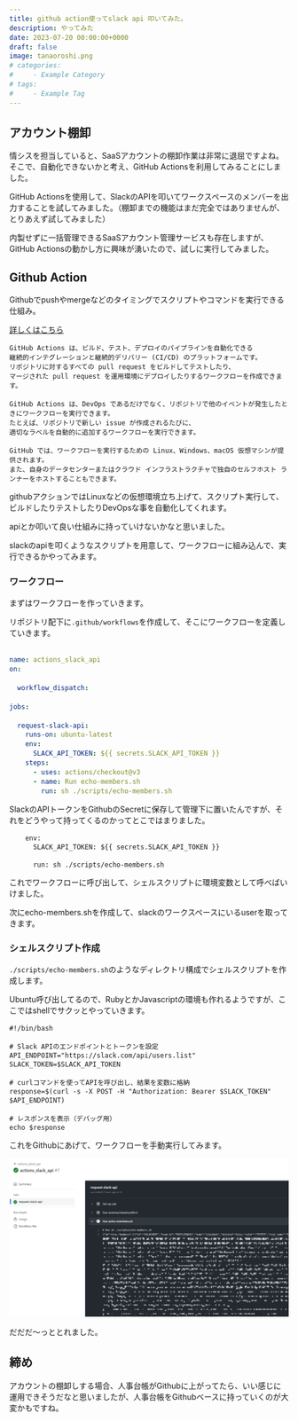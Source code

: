 ```yaml
---
title: github action使ってslack api 叩いてみた。
description: やってみた
date: 2023-07-20 00:00:00+0000
draft: false
image: tanaoroshi.png
# categories:
#     - Example Category
# tags:
#     - Example Tag
---
```



## アカウント棚卸

情シスを担当していると、SaaSアカウントの棚卸作業は非常に退屈ですよね。そこで、自動化できないかと考え、GitHub Actionsを利用してみることにしました。

GitHub Actionsを使用して、SlackのAPIを叩いてワークスペースのメンバーを出力することを試してみました。（棚卸までの機能はまだ完全ではありませんが、とりあえず試してみました）

内製せずに一括管理できるSaaSアカウント管理サービスも存在しますが、GitHub Actionsの動かし方に興味が湧いたので、試しに実行してみました。


## Github Action

Githubでpushやmergeなどのタイミングでスクリプトやコマンドを実行できる仕組み。

[詳しくはこちら](https://docs.github.com/ja/actions/learn-github-actions/understanding-github-actions?learn=getting_started&learnProduct=actions)

```
GitHub Actions は、ビルド、テスト、デプロイのパイプラインを自動化できる
継続的インテグレーションと継続的デリバリー (CI/CD) のプラットフォームです。
リポジトリに対するすべての pull request をビルドしてテストしたり、
マージされた pull request を運用環境にデプロイしたりするワークフローを作成できます。

GitHub Actions は、DevOps であるだけでなく、リポジトリで他のイベントが発生したときにワークフローを実行できます。
たとえば、リポジトリで新しい issue が作成されるたびに、
適切なラベルを自動的に追加するワークフローを実行できます。

GitHub では、ワークフローを実行するための Linux、Windows、macOS 仮想マシンが提供されます。
また、自身のデータセンターまたはクラウド インフラストラクチャで独自のセルフホスト ランナーをホストすることもできます。
```

githubアクションではLinuxなどの仮想環境立ち上げて、スクリプト実行して、ビルドしたりテストしたりDevOpsな事を自動化してくれます。

apiとか叩いて良い仕組みに持っていけないかなと思いました。

slackのapiを叩くようなスクリプトを用意して、ワークフローに組み込んで、実行できるかやってみます。

### ワークフロー

まずはワークフローを作っていきます。

リポジトリ配下に`.github/workflows`を作成して、そこにワークフローを定義していきます。

```yaml

name: actions_slack_api
on: 

  workflow_dispatch:

jobs:

  request-slack-api:
    runs-on: ubuntu-latest
    env: 
      SLACK_API_TOKEN: ${{ secrets.SLACK_API_TOKEN }}
    steps:
      - uses: actions/checkout@v3
      - name: Run echo-members.sh
        run: sh ./scripts/echo-members.sh

```

SlackのAPIトークンをGithubのSecretに保存して管理下に置いたんですが、それをどうやって持ってくるのかってとこではまりました。

```
    env: 
      SLACK_API_TOKEN: ${{ secrets.SLACK_API_TOKEN }}

      run: sh ./scripts/echo-members.sh

```
これでワークフローに呼び出して、シェルスクリプトに環境変数として呼べばいけました。

次にecho-members.shを作成して、slackのワークスペースにいるuserを取ってきます。


### シェルスクリプト作成


`./scripts/echo-members.sh`のようなディレクトリ構成でシェルスクリプトを作成します。

Ubuntu呼び出してるので、RubyとかJavascriptの環境も作れるようですが、ここではshellでサクッとやっていきます。

```shell
#!/bin/bash

# Slack APIのエンドポイントとトークンを設定
API_ENDPOINT="https://slack.com/api/users.list"
SLACK_TOKEN=$SLACK_API_TOKEN

# curlコマンドを使ってAPIを呼び出し、結果を変数に格納
response=$(curl -s -X POST -H "Authorization: Bearer $SLACK_TOKEN" $API_ENDPOINT)

# レスポンスを表示（デバッグ用）
echo $response
```

これをGithubにあげて、ワークフローを手動実行してみます。


![response.png](response.png)

だだだ～っととれました。

## 締め

アカウントの棚卸しする場合、人事台帳がGithubに上がってたら、いい感じに運用できそうだなと思いましたが、人事台帳をGithubベースに持っていくのが大変かもですね。